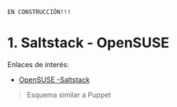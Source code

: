 
`EN CONSTRUCCIÓN!!!`

# 1. Saltstack - OpenSUSE

Enlaces de interés:
* [OpenSUSE -Saltstack](https://docs.saltstack.com/en/latest/ref/configuration)

> Esquema similar a Puppet
